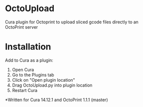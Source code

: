 OctoUpload
==========

Cura plugin for Octoprint to upload sliced gcode files directly to an OctoPrint server

Installation
==========
Add to Cura as a plugin:

1. Open Cura
2. Go to the Plugins tab
3. Click on "Open plugin location"
4. Drag OctoUpload.py into plugin location
5. Restart Cura

*Written for Cura 14.12.1 and OctoPrint 1.1.1 (master)
